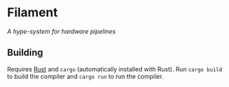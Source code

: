 # Filament

*A hype-system for hardware pipelines*

## Building

Requires [Rust][] and `cargo` (automatically installed with Rust). Run `cargo build` to build the compiler and `cargo run` to run the compiler.

[rust]: https://www.rust-lang.org/
